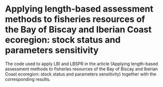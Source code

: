 # Applying length-based assessment methods to fisheries resources of the Bay of Biscay and Iberian Coast ecoregion: stock status and parameters sensitivity
The code used to apply LBI and LBSPR in the article (Applying length-based assessment methods to fisheries resources of the Bay of Biscay and Iberian Coast ecoregion: stock status and parameters sensitivity) together with the corresponding results.
